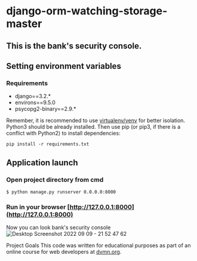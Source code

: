# django-orm-watching-storage-master
## This is the bank's security console.

## Setting environment variables
### Requirements
* django==3.2.*
* environs==9.5.0
* psycopg2-binary==2.9.*

Remember, it is recommended to use [virtualenv/venv](https://docs.python.org/3/library/venv.html) for better isolation.
Python3 should be already installed. Then use pip (or pip3, if there is a conflict with Python2) to install dependencies:
```
pip install -r requirements.txt
```		
## Application launch

### Open project directory from cmd
```
$ python manage.py runserver 0.0.0.0:8000
```

### Run in your browser [http://127.0.0.1:8000](http://127.0.0.1:8000)

Now you can look bank's security console
![Desktop Screenshot 2022 09 09 - 21 52 47 62](https://user-images.githubusercontent.com/105148929/189380185-da54425f-cbef-4d6c-a310-bfda8b3d57a6.png)


Project Goals
This code was written for educational purposes as part of an online course for web developers at [dvmn.org](https://dvmn.org/).
